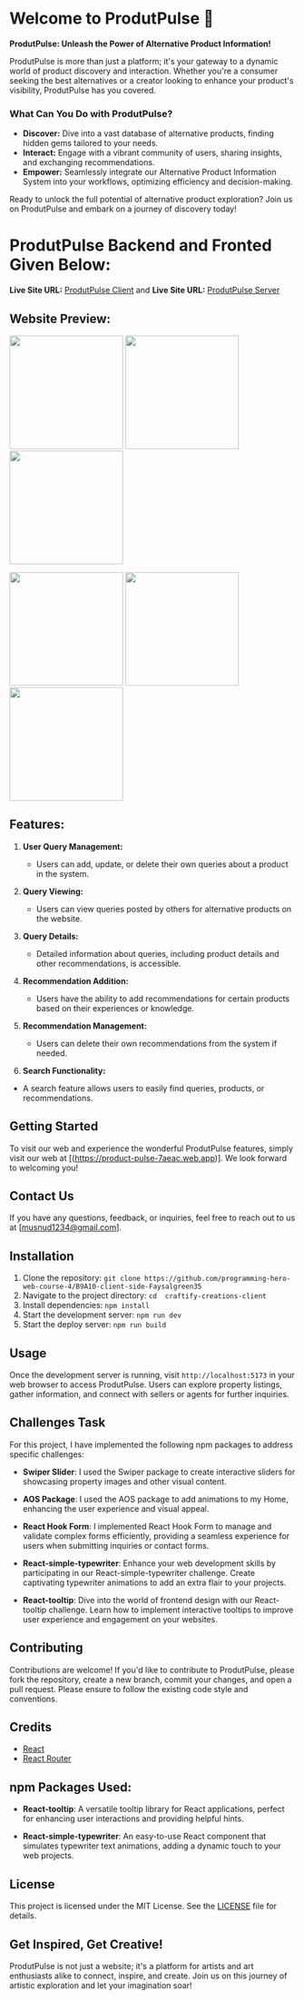 # Welcome to ProdutPulse 🚀

**ProdutPulse: Unleash the Power of Alternative Product Information!**

ProdutPulse is more than just a platform; it's your gateway to a dynamic world of product discovery and interaction. Whether you're a consumer seeking the best alternatives or a creator looking to enhance your product's visibility, ProdutPulse has you covered.

### What Can You Do with ProdutPulse?

- **Discover:** Dive into a vast database of alternative products, finding hidden gems tailored to your needs.
- **Interact:** Engage with a vibrant community of users, sharing insights, and exchanging recommendations.
- **Empower:** Seamlessly integrate our Alternative Product Information System into your workflows, optimizing efficiency and decision-making.

Ready to unlock the full potential of alternative product exploration? Join us on ProdutPulse and embark on a journey of discovery today!


# ProdutPulse  Backend and Fronted Given Below:  

**Live Site URL:** [ProdutPulse Client](https://product-pulse-7aeac.web.app)
and
**Live Site URL:** [ProdutPulse Server](https://product-pulse-server-mauve.vercel.app)
 



## Website Preview:

<p float="left">
  <img src="https://i.ibb.co/DCnhXsH/web1.jpg" width="200" />
  <img src="https://i.ibb.co/WPXSPqG/web2.jpg" width="200" /> 
  <img src="https://i.ibb.co/jv0kFKC/web3.jpg" width="200" />
</p>
<p float="left">
  <img src="https://i.ibb.co/QJ1qKYb/web4.jpg" width="200" />
  <img src="https://i.ibb.co/7z8V1c0/web5.jpg" width="200" /> 
  <img src="https://i.ibb.co/SR2yJQ2/web6.jpg" width="200" />  

 


## Features:

1. **User Query Management:**
   - Users can add, update, or delete their own queries about a product in the system.
   
2. **Query Viewing:**
   - Users can view queries posted by others for alternative products on the website.
   
3. **Query Details:**
   - Detailed information about queries, including product details and other recommendations, is accessible.
   
4. **Recommendation Addition:**
   - Users have the ability to add recommendations for certain products based on their experiences or knowledge.
   
5. **Recommendation Management:**
   - Users can delete their own recommendations from the system if needed.
   
6.  **Search Functionality:**
   - A search feature allows users to easily find queries, products, or recommendations.


 
## Getting Started
To visit our web and experience the wonderful ProdutPulse features, simply visit   our web at  [(https://product-pulse-7aeac.web.app)]. We look forward to welcoming you!

## Contact Us
If you have any questions, feedback, or inquiries, feel free to reach out to us at [musnud1234@gmail.com].


## Installation
1. Clone the repository: `git clone https://github.com/programming-hero-web-course-4/B9A10-client-side-Faysalgreen35`
2. Navigate to the project directory: `cd  craftify-creations-client`
3. Install dependencies: `npm install`
4. Start the development server: `npm run dev`
5. Start the deploy server: `npm run build`

## Usage
Once the development server is running, visit `http://localhost:5173` in your web browser to access ProdutPulse. Users can explore property listings, gather information, and connect with sellers or agents for further inquiries.

## Challenges Task
For this project, I have implemented the following npm packages to address specific challenges:
- **Swiper Slider**: I used the Swiper package to create interactive sliders for showcasing property images and other visual content.
- **AOS Package**: I used the AOS package to add animations to my Home, enhancing the user experience and visual appeal.
- **React Hook Form**: I implemented React Hook Form to manage and validate complex forms efficiently, providing a seamless experience for users when submitting inquiries or contact forms.

- **React-simple-typewriter**: Enhance your web development skills by participating in our React-simple-typewriter challenge. Create captivating typewriter animations to add an extra flair to your projects.
  
- **React-tooltip**: Dive into the world of frontend design with our React-tooltip challenge. Learn how to implement interactive tooltips to improve user experience and engagement on your websites.



## Contributing
Contributions are welcome! If you'd like to contribute to ProdutPulse, please fork the repository, create a new branch, commit your changes, and open a pull request. Please ensure to follow the existing code style and conventions.

## Credits
- [React](https://reactjs.org/)
- [React Router](https://reactrouter.com/)

 
## npm Packages Used:

- **React-tooltip**: A versatile tooltip library for React applications, perfect for enhancing user interactions and providing helpful hints.
  
- **React-simple-typewriter**: An easy-to-use React component that simulates typewriter text animations, adding a dynamic touch to your web projects.

## License
This project is licensed under the MIT License. See the [LICENSE](LICENSE) file for details.


## Get Inspired, Get Creative!

ProdutPulse is not just a website; it's a platform for artists and art enthusiasts alike to connect, inspire, and create. Join us on this journey of artistic exploration and let your imagination soar!



